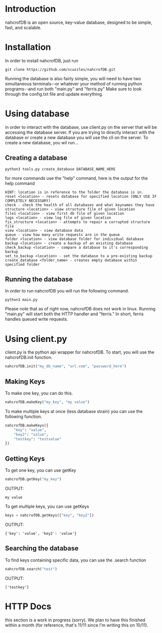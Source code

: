 # Introduction
nahcrofDB is an open source, key-value database, designed to be simple, fast, and scalable.

# Installation
In order to install nahcrofDB, just run 
```
git clone https://github.com/scuzzles/nahcrofDB.git
```
Running the database is also fairly simple, you will need to have two simultaneous terminals--or whatever your method of running python programs--and run both "main.py" and "ferris.py"
Make sure to look through the config.txt file and update everything.
# Using database
in order to interact with the database, use client.py on the server that will be accessing the database server.
If you are trying to directly interact with the database or create a new database you will use the cli on the server.
To create a new database, you wil run...
## Creating a database
```
python3 tools.py create_database DATABASE_NAME_HERE
```
for more commands use the "help" command, here is the output for the help command
```
HINT: location is in reference to the folder the database is in.
reset <location> - resets database for specified location (ONLY USE IF COMPLETELY NECESSARY)
check - check the health of all databases and what keynames they have
structure <location> - view structure file of given location
file1 <location> - view first db file of given location
logs <location> - view log file of given location
fix_structure <location> - attempts to repair a corrupted structure file
view <location> - view database data
queue - view how many write requests are in the queue
folder <location> - view database folder for individual database
backup <location> - create a backup of an existing database
check_backup <location> - compare a database to it's corresponding backup
set_to_backup <location> - set the database to a pre-existing backup
create_database <folder_name> - creates empty database within specified folder
```
## Running the database
In order to run nahcrofDB you will run the following command.
```
python3 main.py
```
Please note that as of right now, nahcrofDB does not work in linux.
Running "main.py" will start both the HTTP handler and "ferris."
In short, ferris handles queued write requests.
# Using client.py
client.py is the python api wrapper for nahcrofDB.
To start, you will use the nahcrofDB.init function.
```python
nahcrofDB.init("my_db_name", "url.com", "password_here")
```
## Making Keys
To make one key, you can do this.
```python
nahcrofDB.makeKey("my_key", "my value")
```
To make multiple keys at once (less database strain) you can use the following function.
```python
nahcrofDB.makeKeys({
    "key": "value",
    "key2": "value",
    "testkey": "testvalue"
})
```
## Getting Keys
To get one key, you can use getKey
```python
nahcrofDB.getKey("my_key")
```
OUTPUT:
```
my value
```
To get multiple keys, you can use getKeys
```python
keys = nahcrofDB.getKeys(["key", "key2"])
```
OUTPUT:
```
{'key': 'value', 'key2': 'value'}
```
## Searching the database
To find keys containing specific data, you can use the .search function
```python
nahcrofDB.search("test")
```
OUTPUT:
```
['testkey']
```
# HTTP Docs
this section is a work in progress (sorry). We plan to have this finished within a month (for reference, that's 11/11 since I'm writing this on 10/11).

